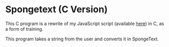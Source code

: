 # Spongetext (C Version)

This C program is a rewrite of my JavaScript script (available [here](https://github.com/MrVideo/SpongeText)) in C, as a form of training.

This program takes a string from the user and converts it in SpongeText.